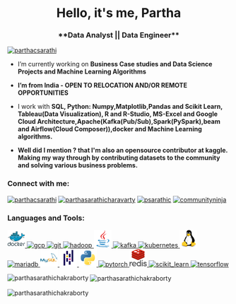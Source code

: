 <h1 align="center">Hello, it's me, Partha</h1>
<h3 align="center">**Data Analyst || Data Engineer**</h3>

<p align="left"> <a href="https://twitter.com/parthacsarathi" target="blank"><img src="https://img.shields.io/twitter/follow/parthacsarathi?logo=twitter&style=for-the-badge" alt="parthacsarathi" /></a> </p>

- I’m currently working on **Business Case studies and Data Science Projects and Machine Learning Algorithms**

- **I’m from India - OPEN TO RELOCATION AND/OR REMOTE OPPORTUNITIES**

- I work with **SQL, Python: Numpy,Matplotlib,Pandas and Scikit Learn, Tableau(Data Visualization), R and R-Studio, MS-Excel and Google Cloud Architecture,Apache(Kafka(Pub/Sub),Spark(PySpark),beam and Airflow(Cloud Composer)),docker and Machine Learning algorithms.**

- **Well did I mention ? that I'm also an opensource contributor at kaggle. Making my way through by contributing datasets to the community and solving various business problems.**

<h3 align="left">Connect with me:</h3>
<p align="left">
<a href="https://twitter.com/parthacsarathi" target="blank"><img align="center" src="https://raw.githubusercontent.com/rahuldkjain/github-profile-readme-generator/master/src/images/icons/Social/twitter.svg" alt="parthacsarathi" height="30" width="40" /></a>
<a href="https://linkedin.com/in/parthasarathicharavarty" target="blank"><img align="center" src="https://raw.githubusercontent.com/rahuldkjain/github-profile-readme-generator/master/src/images/icons/Social/linked-in-alt.svg" alt="parthasarathicharavarty" height="30" width="40" /></a>
<a href="https://kaggle.com/psarathic" target="blank"><img align="center" src="https://raw.githubusercontent.com/rahuldkjain/github-profile-readme-generator/master/src/images/icons/Social/kaggle.svg" alt="psarathic" height="30" width="40" /></a>
<a href="https://www.leetcode.com/communityninja" target="blank"><img align="center" src="https://raw.githubusercontent.com/rahuldkjain/github-profile-readme-generator/master/src/images/icons/Social/leet-code.svg" alt="communityninja" height="30" width="40" /></a>
</p>

<h3 align="left">Languages and Tools:</h3>
<p align="left"> <a href="https://www.docker.com/" target="_blank" rel="noreferrer"> <img src="https://raw.githubusercontent.com/devicons/devicon/master/icons/docker/docker-original-wordmark.svg" alt="docker" width="40" height="40"/> </a> <a href="https://cloud.google.com" target="_blank" rel="noreferrer"> <img src="https://www.vectorlogo.zone/logos/google_cloud/google_cloud-icon.svg" alt="gcp" width="40" height="40"/> </a> <a href="https://git-scm.com/" target="_blank" rel="noreferrer"> <img src="https://www.vectorlogo.zone/logos/git-scm/git-scm-icon.svg" alt="git" width="40" height="40"/> </a> <a href="https://hadoop.apache.org/" target="_blank" rel="noreferrer"> <img src="https://www.vectorlogo.zone/logos/apache_hadoop/apache_hadoop-icon.svg" alt="hadoop" width="40" height="40"/> </a> <a href="https://www.java.com" target="_blank" rel="noreferrer"> <img src="https://raw.githubusercontent.com/devicons/devicon/master/icons/java/java-original.svg" alt="java" width="40" height="40"/> </a> <a href="https://kafka.apache.org/" target="_blank" rel="noreferrer"> <img src="https://www.vectorlogo.zone/logos/apache_kafka/apache_kafka-icon.svg" alt="kafka" width="40" height="40"/> </a> <a href="https://kubernetes.io" target="_blank" rel="noreferrer"> <img src="https://www.vectorlogo.zone/logos/kubernetes/kubernetes-icon.svg" alt="kubernetes" width="40" height="40"/> </a> <a href="https://www.linux.org/" target="_blank" rel="noreferrer"> <img src="https://raw.githubusercontent.com/devicons/devicon/master/icons/linux/linux-original.svg" alt="linux" width="40" height="40"/> </a> <a href="https://mariadb.org/" target="_blank" rel="noreferrer"> <img src="https://www.vectorlogo.zone/logos/mariadb/mariadb-icon.svg" alt="mariadb" width="40" height="40"/> </a> <a href="https://www.mysql.com/" target="_blank" rel="noreferrer"> <img src="https://raw.githubusercontent.com/devicons/devicon/master/icons/mysql/mysql-original-wordmark.svg" alt="mysql" width="40" height="40"/> </a> <a href="https://pandas.pydata.org/" target="_blank" rel="noreferrer"> <img src="https://raw.githubusercontent.com/devicons/devicon/2ae2a900d2f041da66e950e4d48052658d850630/icons/pandas/pandas-original.svg" alt="pandas" width="40" height="40"/> </a> <a href="https://www.python.org" target="_blank" rel="noreferrer"> <img src="https://raw.githubusercontent.com/devicons/devicon/master/icons/python/python-original.svg" alt="python" width="40" height="40"/> </a> <a href="https://pytorch.org/" target="_blank" rel="noreferrer"> <img src="https://www.vectorlogo.zone/logos/pytorch/pytorch-icon.svg" alt="pytorch" width="40" height="40"/> </a> <a href="https://redis.io" target="_blank" rel="noreferrer"> <img src="https://raw.githubusercontent.com/devicons/devicon/master/icons/redis/redis-original-wordmark.svg" alt="redis" width="40" height="40"/> </a> <a href="https://scikit-learn.org/" target="_blank" rel="noreferrer"> <img src="https://upload.wikimedia.org/wikipedia/commons/0/05/Scikit_learn_logo_small.svg" alt="scikit_learn" width="40" height="40"/> </a> <a href="https://www.tensorflow.org" target="_blank" rel="noreferrer"> <img src="https://www.vectorlogo.zone/logos/tensorflow/tensorflow-icon.svg" alt="tensorflow" width="40" height="40"/> </a> </p>

<p><img align="left" src="https://github-readme-stats.vercel.app/api/top-langs?username=parthasarathichakraborty&show_icons=true&theme=dark&locale=en&layout=compact" alt="parthasarathichakraborty" /></p>

<p>&nbsp;<img align="center" src="https://github-readme-stats.vercel.app/api?username=parthasarathichakraborty&show_icons=true&theme=dark&locale=en" alt="parthasarathichakraborty" /></p>

<p><img align="center" src="https://github-readme-streak-stats.herokuapp.com/?user=parthasarathichakraborty&theme=highcontrast" alt="parthasarathichakraborty" /></p>
